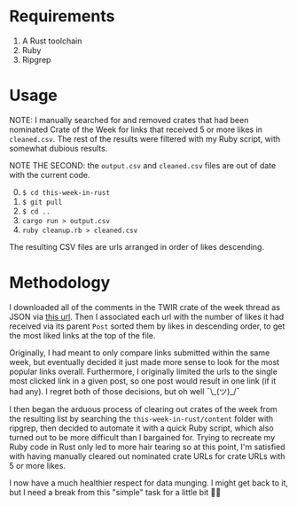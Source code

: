 # Requirements

1. A Rust toolchain
2. Ruby
3. Ripgrep

# Usage

NOTE: I manually searched for and removed crates that had been nominated Crate of the Week for links that received 5 or more likes in `cleaned.csv`. The rest of the results were filtered with my Ruby script, with somewhat dubious results.

NOTE THE SECOND: the `output.csv` and `cleaned.csv` files are out of date with the current code.

0. `$ cd this-week-in-rust`
1. `$ git pull`
2. `$ cd ..`
3. `cargo run > output.csv`
4. `ruby cleanup.rb > cleaned.csv`

The resulting CSV files are urls arranged in order of likes descending.

# Methodology

I downloaded all of the comments in the TWIR crate of the week thread as JSON via [this url][0]. Then I associated each url with the number of likes it had received via its parent `Post` sorted them by likes in descending order, to get the most liked links at the top of the file.

Originally, I had meant to only compare links submitted within the same week, but eventually decided it just made more sense to look for the most popular links overall. Furthermore, I originally limited the urls to the single most clicked link in a given post, so one post would result in one link (if it had any). I regret both of those decisions, but oh well ¯\\\_(ツ)_/¯

I then began the arduous process of clearing out crates of the week from the resulting list by searching the `this-week-in-rust/content` folder with ripgrep, then decided to automate it with a quick Ruby script, which also turned out to be more difficult than I bargained for. Trying to recreate my Ruby code in Rust only led to more hair tearing so at this point, I'm satisfied with having manually cleared out nominated crate URLs for crate URLs with 5 or more likes.

I now have a much healthier respect for data munging. I might get back to it, but I need a break from this "simple" task for a little bit 😵‍💫

[0]: "https://users.rust-lang.org/t/crate-of-the-week/2704.json?print=true"
